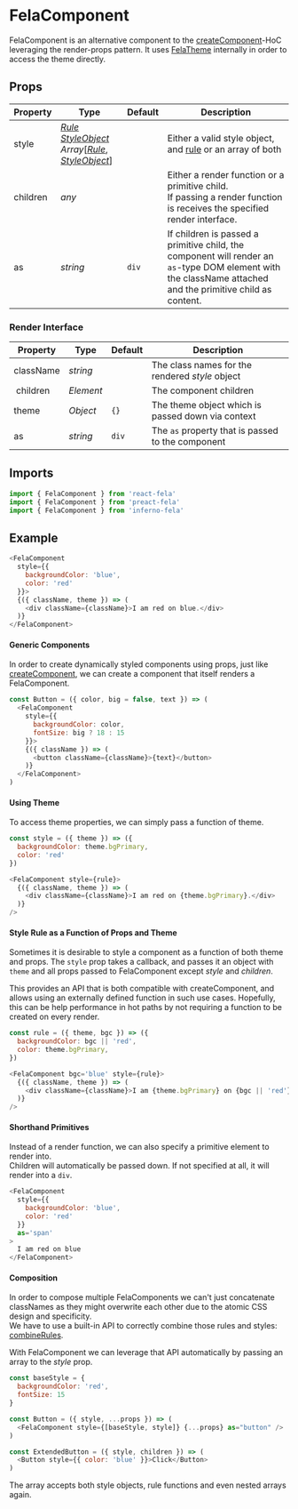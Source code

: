 # FelaComponent

FelaComponent is an alternative component to the [createComponent](createComponent.md)-HoC leveraging the render-props pattern. It uses [FelaTheme](FelaTheme.md) internally in order to access the theme directly.

## Props

| Property | Type | Default | Description |
| --- | --- | --- | --- |
| style | [*Rule*](../../basics/Rules.md)<br>[*StyleObject*](../../basics/Rules.md#styleobject)<br>*Array*[[*Rule*](../../basics/Rules.md), [*StyleObject*](../../basics/Rules.md#styleobject)]| | Either a valid style object, and [rule](../../basics/Rules.md) or an array of both |
| children | *any* |  | Either a render function or a primitive child.<br>If passing a render function is receives the specified render interface. |
| as | *string* | `div` | If children is passed a primitive child, the component will render an `as`-type DOM element with the className attached and the primitive child as content.


### Render Interface
| Property | Type | Default | Description |
| --- | --- | --- | --- |
| className | *string* | | The class names for the rendered *style* object |
| children |	*Element* |	| The component children |
| theme | *Object* | `{}` | The theme object which is passed down via context |
| as | *string* | `div` | The `as` property that is passed to the component |

## Imports
```javascript
import { FelaComponent } from 'react-fela'
import { FelaComponent } from 'preact-fela'
import { FelaComponent } from 'inferno-fela'
```

## Example
```javascript
<FelaComponent
  style={{
    backgroundColor: 'blue',
    color: 'red'
  }}>
  {({ className, theme }) => (
    <div className={className}>I am red on blue.</div>
  )}
</FelaComponent>
```

#### Generic Components
In order to create dynamically styled components using props, just like [createComponent](createComponent.md), we can create a component that itself renders a FelaComponent.

```javascript
const Button = ({ color, big = false, text }) => (
  <FelaComponent
    style={{
      backgroundColor: color,
      fontSize: big ? 18 : 15
    }}>
    {({ className }) => (
      <button className={className}>{text}</button>
    )}
  </FelaComponent>
)
```

#### Using Theme
To access theme properties, we can simply pass a function of theme.

```javascript
const style = ({ theme }) => ({
  backgroundColor: theme.bgPrimary,
  color: 'red'
})

<FelaComponent style={rule}>
  {({ className, theme }) => (
    <div className={className}>I am red on {theme.bgPrimary}.</div>
  )}
/>
```

#### Style Rule as a Function of Props and Theme
Sometimes it is desirable to style a component as a function of both theme and
props. The `style` prop takes a callback, and passes it an object with `theme`
and all props passed to FelaComponent except *style* and *children*.

This provides an API that is both compatible with createComponent, and allows
using an externally defined function in such use cases. Hopefully, this can
be help performance in hot paths by not requiring a function to be created on
every render.


```javascript
const rule = ({ theme, bgc }) => ({
  backgroundColor: bgc || 'red',
  color: theme.bgPrimary,
})

<FelaComponent bgc='blue' style={rule}>
  {({ className, theme }) => (
    <div className={className}>I am {theme.bgPrimary} on {bgc || 'red'}.</div>
  )}
/>
```

#### Shorthand Primitives
Instead of a render function, we can also specify a primitive element to render into.<br>
Children will automatically be passed down. If not specified at all, it will render into a `div`.

```javascript
<FelaComponent
  style={{
    backgroundColor: 'blue',
    color: 'red'
  }}
  as='span'
>
  I am red on blue
</FelaComponent>
```

#### Composition
In order to compose multiple FelaComponents we can't just concatenate classNames as they might overwrite each other due to the atomic CSS design and specificity.<br>
We have to use a built-in API to correctly combine those rules and styles: [combineRules](../fela/combineRules.md).

With FelaComponent we can leverage that API automatically by passing an array to the *style* prop.

```javascript
const baseStyle = {
  backgroundColor: 'red',
  fontSize: 15
}

const Button = ({ style, ...props }) => (
  <FelaComponent style={[baseStyle, style]} {...props} as="button" />
)

const ExtendedButton = ({ style, children }) => (
  <Button style={{ color: 'blue' }}>Click</Button>
)
```

The array accepts both style objects, rule functions and even nested arrays again.